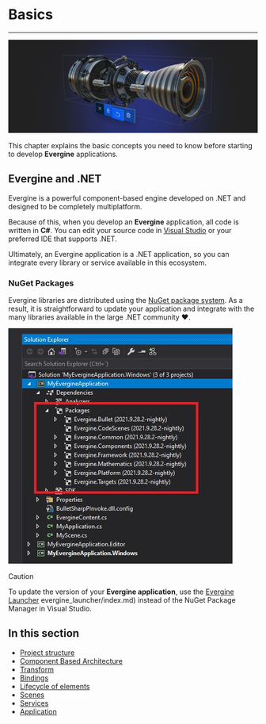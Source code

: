 # Basics

---
![Basics](images/basics.png)

This chapter explains the basic concepts you need to know before starting to develop **Evergine** applications.


## Evergine and .NET

Evergine is a powerful component-based engine developed on .NET and designed to be completely multiplatform.

Because of this, when you develop an **Evergine** application, all code is written in **C#**. You can edit your source code in [Visual Studio](https://visualstudio.microsoft.com/es/) or your preferred IDE that supports .NET.

Ultimately, an Evergine application is a .NET application, so you can integrate every library or service available in this ecosystem.

### NuGet Packages

Evergine libraries are distributed using the [NuGet package system](https://nuget.org/). As a result, it is straightforward to update your application and integrate with the many libraries available in the large .NET community ❤.

![NuGet packages](images/nugets.jpg)

> [!CAUTION]
> To update the version of your **Evergine application**, use the [Evergine Launcher](../evergine_launcher/manage_versions.md) evergine_launcher/index.md) instead of the NuGet Package Manager in Visual Studio.

## In this section

* [Project structure](project_structure.md)
* [Component Based Architecture](component_arch/index.md)
* [Transform](transform.md)
* [Bindings](bindings/index.md)
* [Lifecycle of elements](lifecycle_elements.md)
* [Scenes](scenes/index.md)
* [Services](services.md)
* [Application](application/index.md)